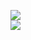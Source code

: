 [![](https://img.shields.io/badge/Made%20With-Github%20Spray-lightgrey.svg?style=for-the-badge&logo=github)](https://github.com/Annihil/github-spray#26065)  
[![](https://i.imgur.com/2DrTn0Z.gif)](https://github.com/Annihil/github-spray)